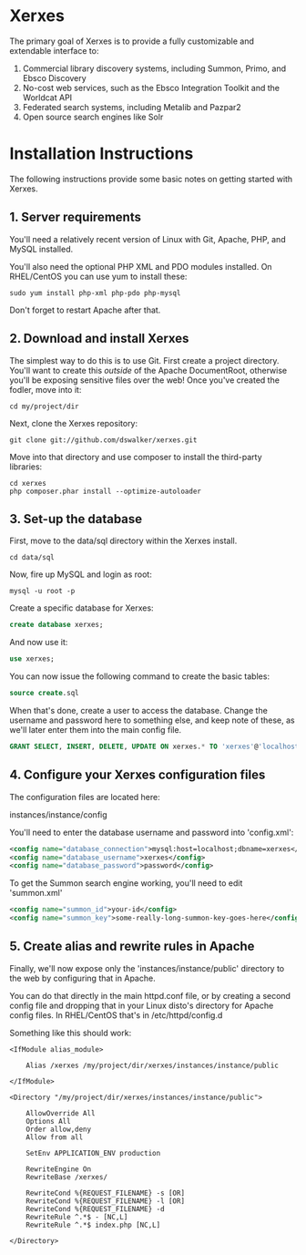 # Xerxes

The primary goal of Xerxes is to provide a fully customizable and extendable interface to:

  1. Commercial library discovery systems, including Summon, Primo, and Ebsco Discovery
  2. No-cost web services, such as the Ebsco Integration Toolkit and the Worldcat API
  3. Federated search systems, including Metalib and Pazpar2
  4. Open source search engines like Solr

# Installation Instructions

The following instructions provide some basic notes on getting started with Xerxes.  

## 1. Server requirements

You'll need a relatively recent version of Linux with Git, Apache, PHP, and MySQL installed. 

You'll also need the optional PHP XML and PDO modules installed.  On RHEL/CentOS you can use yum to install these:

```
sudo yum install php-xml php-pdo php-mysql
```

Don't forget to restart Apache after that.

## 2. Download and install Xerxes

The simplest way to do this is to use Git.  First create a project directory.  You'll want to create this *outside* of the Apache DocumentRoot, otherwise you'll be exposing sensitive files over the web!  Once you've created the fodler, move into it:

```
cd my/project/dir
```

Next, clone the Xerxes repository:

```
git clone git://github.com/dswalker/xerxes.git
```

Move into that directory and use composer to install the third-party libraries:

```
cd xerxes
php composer.phar install --optimize-autoloader
```

## 3. Set-up the database

First, move to the data/sql directory within the Xerxes install.

```
cd data/sql
```

Now, fire up MySQL and login as root:

```
mysql -u root -p
```

Create a specific database for Xerxes:

```sql
create database xerxes;
```

And now use it:

```sql
use xerxes;
```

You can now issue the following command to create the basic tables:

```sql
source create.sql
```

When that's done, create a user to access the database.  Change the username and password here to something else, and keep note of these, as we'll later enter them into the main config file.

```sql
GRANT SELECT, INSERT, DELETE, UPDATE ON xerxes.* TO 'xerxes'@'localhost' IDENTIFIED BY 'password';
```

## 4. Configure your Xerxes configuration files

The configuration files are located here:

instances/instance/config

You'll need to enter the database username and password into 'config.xml':

```xml
<config name="database_connection">mysql:host=localhost;dbname=xerxes</config>
<config name="database_username">xerxes</config>
<config name="database_password">password</config>
```

To get the Summon search engine working, you'll need to edit 'summon.xml'

```xml
<config name="summon_id">your-id</config>
<config name="summon_key">some-really-long-summon-key-goes-here</config>
```


## 5. Create alias and rewrite rules in Apache

Finally, we'll now expose only the 'instances/instance/public' directory to the web by configuring that in Apache.

You can do that directly in the main httpd.conf file, or by creating a second config file and dropping that in your Linux disto's directory for Apache config files.  In RHEL/CentOS that's in /etc/httpd/config.d

Something like this should work:

```
<IfModule alias_module>

 	Alias /xerxes /my/project/dir/xerxes/instances/instance/public

</IfModule>

<Directory "/my/project/dir/xerxes/instances/instance/public">

	AllowOverride All
	Options All
	Order allow,deny
	Allow from all

	SetEnv APPLICATION_ENV production
	
	RewriteEngine On
	RewriteBase /xerxes/

	RewriteCond %{REQUEST_FILENAME} -s [OR]
	RewriteCond %{REQUEST_FILENAME} -l [OR]
	RewriteCond %{REQUEST_FILENAME} -d
	RewriteRule ^.*$ - [NC,L]
	RewriteRule ^.*$ index.php [NC,L]

</Directory>
```




